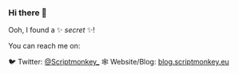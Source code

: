 ### Hi there 👋

Ooh, I found a ✨ _secret_ ✨!

You can reach me on:

🐦 Twitter: [@Scriptmonkey_](https://www.twitter.com/Scriptmonkey_)
🕸️ Website/Blog: [blog.scriptmonkey.eu](https://blog.scriptmonkey.eu)

<!--
**Console/Console** is a ✨ _special_ ✨ repository because its `README.md` (this file) appears on your GitHub profile.

Here are some ideas to get you started:

- 🔭 I’m currently working on ...
- 🌱 I’m currently learning ...
- 👯 I’m looking to collaborate on ...
- 🤔 I’m looking for help with ...
- 💬 Ask me about ...
- 📫 How to reach me: ...
- 😄 Pronouns: ...
- ⚡ Fun fact: ...
-->
